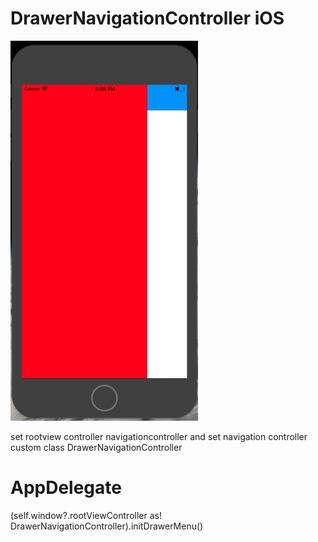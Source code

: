 # DrawerNavigationController iOS

<img src="https://raw.githubusercontent.com/pirati02/DrawerNavigationControlleriOS/master/screenshot.png" width="300"/>

set rootview controller navigationcontroller and set navigation controller custom class DrawerNavigationController

# AppDelegate
(self.window?.rootViewController as! DrawerNavigationController).initDrawerMenu()
